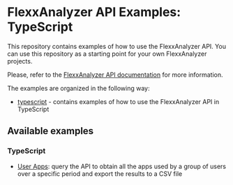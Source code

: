# FlexxAnalyzer API Examples: TypeScript

This repository contains examples of how to use the FlexxAnalyzer API. You can use this repository as a starting point for your own FlexxAnalyzer projects.

Please, refer to the [FlexxAnalyzer API documentation](https://docs.flexxanalyzer.com/dev/docs/) for more information.

The examples are organized in the following way:

- [typescript](./typescript) - contains examples of how to use the FlexxAnalyzer API in TypeScript

## Available examples

### TypeScript

- [User Apps](./typescript/user-apps): query the API to obtain all the apps used by a group of users over a specific period and export the results to a CSV file
